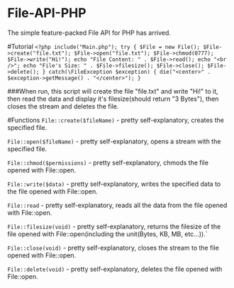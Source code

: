 # File-API-PHP
The simple feature-packed File API for PHP has arrived.

#Tutorial
`<?php include("Main.php"); try { $File = new File(); $File->create("file.txt"); $File->open("file.txt"); $File->chmod(0777); $File->write("Hi!"); echo "File Content: " . $File->read(); echo "<br />"; echo "File's Size: " . $File->filesize(); $File->close(); $File->delete(); } catch(\FileException $exception) { die("<center>" . $exception->getMessage() . "</center>"); }`

###When run, this script will create the file "file.txt" and write "Hi!" to it, then read the data and display it's filesize(should return "3 Bytes"), then closes the stream and deletes the file.

#Functions
`File::create($fileName)` - pretty self-explanatory, creates the specified file.

`File::open($fileName)` - pretty self-explanatory, opens a stream with the specified file.

`File::chmod($permissions)` - pretty self-explanatory, chmods the file opened with File::open.

`File::write($data)` - pretty self-explanatory, writes the specified data to the file opened with File::open.

`File::read` - pretty self-explanatory, reads all the data from the file opened with File::open.

`File::filesize(void)` - pretty self-explanatory, returns the filesize of the file opened with File::open(including the unit(Bytes, KB, MB, etc...)).`

`File::close(void)` - pretty self-explanatory, closes the stream to the file opened with File::open.

`File::delete(void)` - pretty self-explanatory, deletes the file opened with File::open.
